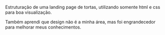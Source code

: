 Estruturação de uma landing page de tortas, utilizando somente html e css para boa visualização.

Também aprendi que design não é a minha área, mas foi engrandecedor para melhorar meus conhecimentos.
